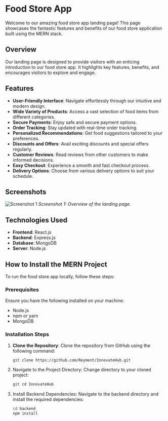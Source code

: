 
# Food Store App

Welcome to our amazing food store app landing page! This page showcases the fantastic features and benefits of our food store application built using the MERN stack.

## Overview

Our landing page is designed to provide visitors with an enticing introduction to our food store app. It highlights key features, benefits, and encourages visitors to explore and engage.

## Features

- **User-Friendly Interface**: Navigate effortlessly through our intuitive and modern design.
- **Wide Variety of Products**: Access a vast selection of food items from different categories.
- **Secure Payments**: Enjoy safe and secure payment options.
- **Order Tracking**: Stay updated with real-time order tracking.
- **Personalized Recommendations**: Get food suggestions tailored to your preferences.
- **Discounts and Offers**: Avail exciting discounts and special offers regularly.
- **Customer Reviews**: Read reviews from other customers to make informed decisions.
- **Easy Checkout**: Experience a smooth and fast checkout process.
- **Delivery Options**: Choose from various delivery options to suit your schedule.

## Screenshots

![Screenshot 1](/src/images/homepage.png)
*Screenshot 1: Overview of the landing page.*

## Technologies Used

- **Frontend**: React.js
- **Backend**: Express.js
- **Database**: MongoDB
- **Server**: Node.js

## How to Install the MERN Project

To run the food store app locally, follow these steps:

### Prerequisites

Ensure you have the following installed on your machine:
- Node.js
- npm or yarn
- MongoDB

### Installation Steps

1. **Clone the Repository**: Clone the repository from GitHub using the following command:
   ```bash
   git clone https://github.com/Reyment/InnovateHub.git

2. Navigate to the Project Directory: Change directory to your cloned project:
   ```bash
   git cd InnovateHub

2. Install Backend Dependencies: Navigate to the backend directory and install the required dependencies:
   ```bash
   cd backend
   npm install

   
